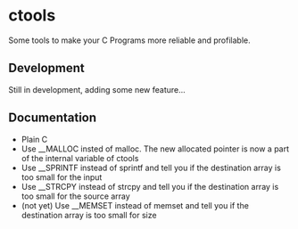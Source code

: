 # ctools #
Some tools to make your C Programs more reliable and profilable.

## Development ##
Still in development, adding some new feature...

## Documentation ##

- Plain C
- Use __MALLOC insted of malloc. The new allocated pointer is now a part of the internal variable of ctools
- Use __SPRINTF instead of sprintf and tell you if the destination array is too small for the input
- Use __STRCPY instead of strcpy and tell you if the destination array is too small for the source array
- (not yet) Use __MEMSET instead of memset and tell you if the destination array is too small for size
